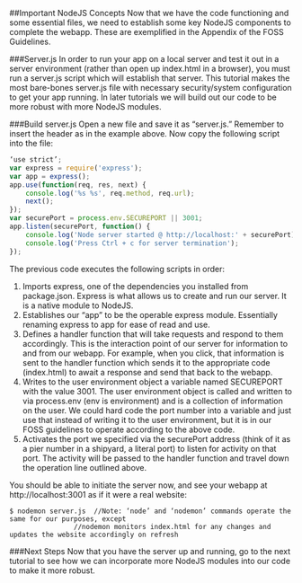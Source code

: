 ##Important NodeJS Concepts
Now that we have the code functioning and some essential files, we need to establish some key NodeJS components to complete the webapp. These are exemplified in the Appendix of the FOSS Guidelines.

###Server.js
In order to run your app on a local server and test it out in a server environment (rather than open up index.html in a browser), you must run a server.js script which will establish that server. This tutorial makes the most bare-bones server.js file with necessary security/system configuration to get your app running. In later tutorials we will build out our code to be more robust with more NodeJS modules.

###Build server.js
Open a new file and save it as “server.js.” Remember to insert the header as in the example above. Now copy the following script into the file:

```javascript
‘use strict’;
var express = require('express');
var app = express();
app.use(function(req, res, next) {
	console.log('%s %s', req.method, req.url);
	next();
});
var securePort = process.env.SECUREPORT || 3001;
app.listen(securePort, function() {
	console.log('Node server started @ http://localhost:' + securePort);
	console.log('Press Ctrl + c for server termination');
});
```
The previous code executes the following scripts in order:

1. Imports express, one of the dependencies you installed from package.json. Express is what allows us to create and run our server. It is a native module to NodeJS.
1. Establishes our “app” to be the operable express module. Essentially renaming express to app for ease of read and use.
1. Defines a handler function that will take requests and respond to them accordingly. This is the interaction point of our server for information to and from our webapp. For example, when you click, that information is sent to the handler function which sends it to the appropriate code (index.html) to await a response and send that back to the webapp.
1. Writes to the user environment object a variable named SECUREPORT with the value 3001. The user environment object is called and written to via process.env (env is environment) and is a collection of information on the user. We could hard code the port number into a variable and just use that instead of writing it to the user environment, but it is in our FOSS guidelines to operate according to the above code.
1. Activates the port we specified via the securePort address (think of it as a pier number in a shipyard, a literal port) to listen for activity on that port. The activity will be passed to the handler function and travel down the operation line outlined above.

You should be able to initiate the server now, and see your webapp at http://localhost:3001 as if it were a real website:
```
$ nodemon server.js  //Note: ‘node’ and ‘nodemon’ commands operate the same for our purposes, except
				//nodemon monitors index.html for any changes and updates the website accordingly on refresh
```
###Next Steps
Now that you have the server up and running, go to the next tutorial to see how we can incorporate more NodeJS modules into our code to make it more robust.
